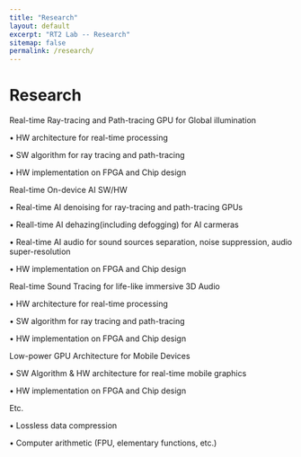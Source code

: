 ```yaml
---
title: "Research"
layout: default
excerpt: "RT2 Lab -- Research"
sitemap: false
permalink: /research/
---
```


# Research

Real-time Ray-tracing and Path-tracing GPU for Global illumination

•   HW architecture for real-time processing

•   SW algorithm for ray tracing and path-tracing

•   HW implementation on FPGA and Chip design

Real-time On-device AI SW/HW

•   Real-time AI denoising for ray-tracing and path-tracing GPUs

•   Reall-time AI dehazing(including defogging) for AI carmeras

•   Real-time AI audio for sound sources separation, noise suppression, audio super-resolution

•   HW implementation on FPGA and Chip design

Real-time Sound Tracing for life-like immersive 3D Audio

•   HW architecture for real-time processing

•   SW algorithm for ray tracing and path-tracing

•   HW implementation on FPGA and Chip design

Low-power GPU Architecture for Mobile Devices

•   SW Algorithm & HW architecture for real-time mobile graphics

•   HW implementation on FPGA and Chip design

Etc.

•   Lossless data compression

•   Computer arithmetic (FPU, elementary functions, etc.)

